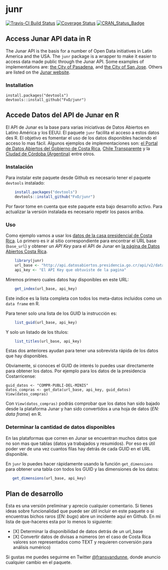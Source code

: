 <!-- README.md is generated from README.Rmd. Please edit that file -->
junr
====

[![Travis-CI Build Status](https://travis-ci.org/FvD/junr.svg?branch=master)](https://travis-ci.org/FvD/junr) [![Coverage Status](https://img.shields.io/codecov/c/github/FvD/junr/master.svg)](https://codecov.io/github/FvD/junr?branch=master) [![CRAN\_Status\_Badge](http://www.r-pkg.org/badges/version/junr)](http://cran.r-project.org/package=junr)

Access Junar API data in R
--------------------------

The Junar API is the basis for a number of Open Data initiatives in Latin America and the USA. The `junr` package is a wrapper to make it easier to access data made public through the Junar API. Some examples of implementations are: [the City of Pasadena](http://data.cityofpasadena.net/home/), and [the City of San Jose](http://data.sanjoseca.gov/home/). Others are listed on the [Junar website](http://junar.com/?lang=en).

### Installation

    install.packages("devtools")
    devtools::install_github("FvD/junr")

Accede Datos del API de Junar en R
----------------------------------

El API de Junar es la base para varias iniciativas de Datos Abiertos en Latino América y los EEUU. El paquete `junr` facilita el acceso a estos datos des R. El objetivo es fomentar el uso de los datos disponibles haciendo el acceso lo mas fácil. Algunos ejemplos de implementaciones son: [el Portal de Datos Abiertos del Gobierno de Costa Rica](http://datosabiertos.presidencia.go.cr/home), [Chile Transparente](http://infodatos.opendata.junar.com/home/?lang=es) y la [Ciudad de Córdoba (Argentina)](http://cdcordoba.opendata.junar.com/home/?lang=en) entre otros.

### Instalación

Para instalar este paquete desde Github es necesario tener el paquete `devtools` instalado:

``` r
    install.packages("devtools")
    devtools::install_github("FvD/junr")
```

Por favor tome en cuenta que este paquete esta bajo desarrollo activo. Para actualizar la versión instalada es necesario repetir los pasos arriba.

### Uso

Como ejemplo vamos a usar los [datos de la casa presidencial de Costa Rica](http://datosabiertos.presidencia.go.cr/home). Lo primero es ir al sitio correspondiente para encontrar el URL base (`base_url`) y obtener un *API Key* para el API de Junar en [la página de Datos Abiertos Costa Rica](http://datosabiertos.presidencia.go.cr/developers/).

``` r
    library(junr)
    url_base <- "http://api.datosabiertos.presidencia.go.cr/api/v2/datastreams/"
    api_key <- "El API Key que obtuviste de la pagina"
```

Miremos primero cuales datos hay disponibles en este URL:

``` r
    get_index(url_base, api_key)
```

Este indice es la lista completa con todos los meta-datos incluidos como un `data frame` en R.

Para tener solo una lista de los GUID la instrucción es:

``` r
    list_guid(url_base, api_key)
```

Y solo un listado de los títulos:

``` r
    list_titles(url_base, api_key)
```

Estas dos anteriores ayudan para tener una sobrevista rápida de los datos que hay disponibles.

Obviamente, si conoces el GUID de interés lo puedes usar directamente para obtener los datos. Por ejemplo para los datos de la presidencia Costarricense:

    guid_datos <- "COMPR-PUBLI-DEL-MINIS"
    datos_compras <- get_data(url_base, api_key, guid_datos)
    View(datos_compras)

Con `View(datos_compras)` podrás comprobar que los datos han sido bajado desde la plataforma Junar y han sido convertidos a una hoja de datos (*EN: data frame*) en R.

### Determinar la cantidad de datos disponibles

En las plataformas que corren en Junar se encuentran muchos datos que no son mas que tablas (datos ya trabajados y resumidos). Por eso es útil poder ver de una vez cuantos filas hay detrás de cada GUID en el URL disponible.

En `junr` lo puedes hacer rápidamente usando la función `get_dimensions` para obtener una tabla con todos los GUID y las dimensiones de los datos:

``` r
   get_dimensions(url_base, api_key)
```

Plan de desarrollo
------------------

Esta es una versión preliminar y aprecio cualquier comentario. Si tienes ideas sobre funcionalidad que puede ser útil incluir en este paquete o si encuentras bichos raros (*EN: bugs*) abre un incidente aquí en Github. En mi lista de que-haceres esta por lo menos lo siguiente:

-   \[X\] Determinar la disponibilidad de datos detrás de un url\_base
-   \[X\] Convertir datos de divisas a números (en el caso de Costa Rica valores son representados como TEXT y requieren conversión para análisis numérico)

Si gustas me puedes seguirme en Twitter [@fransvandunne](<https://www.twitter.com/fransvandunne>), donde anuncio cualquier cambio en el paquete.
